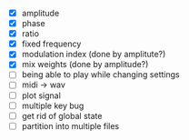 - [x] amplitude
- [x] phase
- [x] ratio
- [x] fixed frequency
- [x] modulation index (done by amplitute?)
- [x] mix weights (done by amplitude?)
- [ ] being able to play while changing settings
- [ ] midi -> wav
- [ ] plot signal
- [ ] multiple key bug
- [ ] get rid of global state
- [ ] partition into multiple files
